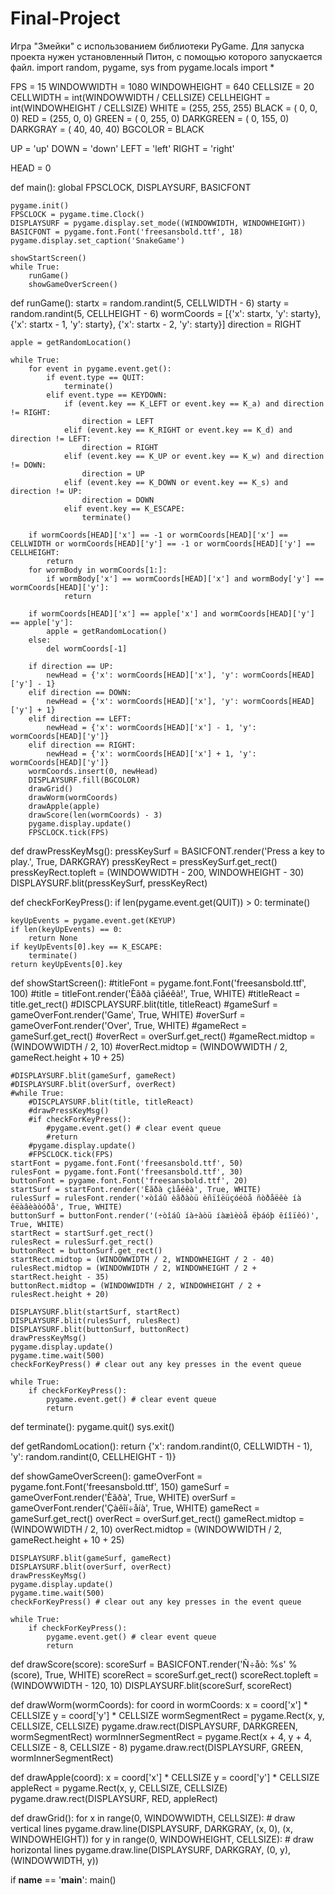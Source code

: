 # Final-Project
Игра "Змейки" с использованием библиотеки PyGame. Для запуска проекта нужен установленный Питон, с помощью которого запускается файл.
import random, pygame, sys
from pygame.locals import *

FPS = 15
WINDOWWIDTH = 1080
WINDOWHEIGHT = 640
CELLSIZE = 20
CELLWIDTH = int(WINDOWWIDTH / CELLSIZE)
CELLHEIGHT = int(WINDOWHEIGHT / CELLSIZE)
WHITE = (255, 255, 255)
BLACK = (  0,   0,   0)
RED = (255,   0,   0)
GREEN = (  0, 255,   0)
DARKGREEN = (  0, 155,   0)
DARKGRAY = ( 40,  40,  40)
BGCOLOR = BLACK

UP = 'up'
DOWN = 'down'
LEFT = 'left'
RIGHT = 'right'

HEAD = 0

def main():
    global FPSCLOCK, DISPLAYSURF, BASICFONT

    pygame.init()
    FPSCLOCK = pygame.time.Clock()
    DISPLAYSURF = pygame.display.set_mode((WINDOWWIDTH, WINDOWHEIGHT))
    BASICFONT = pygame.font.Font('freesansbold.ttf', 18)
    pygame.display.set_caption('SnakeGame')

    showStartScreen()
    while True:
        runGame()
        showGameOverScreen()


def runGame():
    startx = random.randint(5, CELLWIDTH - 6)
    starty = random.randint(5, CELLHEIGHT - 6)
    wormCoords = [{'x': startx, 'y': starty},
                  {'x': startx - 1, 'y': starty},
                  {'x': startx - 2, 'y': starty}]
    direction = RIGHT

    apple = getRandomLocation()

    while True:
        for event in pygame.event.get():
            if event.type == QUIT:
                terminate()
            elif event.type == KEYDOWN:
                if (event.key == K_LEFT or event.key == K_a) and direction != RIGHT:
                    direction = LEFT
                elif (event.key == K_RIGHT or event.key == K_d) and direction != LEFT:
                    direction = RIGHT
                elif (event.key == K_UP or event.key == K_w) and direction != DOWN:
                    direction = UP
                elif (event.key == K_DOWN or event.key == K_s) and direction != UP:
                    direction = DOWN
                elif event.key == K_ESCAPE:
                    terminate()

        if wormCoords[HEAD]['x'] == -1 or wormCoords[HEAD]['x'] == CELLWIDTH or wormCoords[HEAD]['y'] == -1 or wormCoords[HEAD]['y'] == CELLHEIGHT:
            return 
        for wormBody in wormCoords[1:]:
            if wormBody['x'] == wormCoords[HEAD]['x'] and wormBody['y'] == wormCoords[HEAD]['y']:
                return

        if wormCoords[HEAD]['x'] == apple['x'] and wormCoords[HEAD]['y'] == apple['y']:
            apple = getRandomLocation() 
        else:
            del wormCoords[-1]

        if direction == UP:
            newHead = {'x': wormCoords[HEAD]['x'], 'y': wormCoords[HEAD]['y'] - 1}
        elif direction == DOWN:
            newHead = {'x': wormCoords[HEAD]['x'], 'y': wormCoords[HEAD]['y'] + 1}
        elif direction == LEFT:
            newHead = {'x': wormCoords[HEAD]['x'] - 1, 'y': wormCoords[HEAD]['y']}
        elif direction == RIGHT:
            newHead = {'x': wormCoords[HEAD]['x'] + 1, 'y': wormCoords[HEAD]['y']}
        wormCoords.insert(0, newHead)
        DISPLAYSURF.fill(BGCOLOR)
        drawGrid()
        drawWorm(wormCoords)
        drawApple(apple)
        drawScore(len(wormCoords) - 3)
        pygame.display.update()
        FPSCLOCK.tick(FPS)

def drawPressKeyMsg():
    pressKeySurf = BASICFONT.render('Press a key to play.', True, DARKGRAY)
    pressKeyRect = pressKeySurf.get_rect()
    pressKeyRect.topleft = (WINDOWWIDTH - 200, WINDOWHEIGHT - 30)
    DISPLAYSURF.blit(pressKeySurf, pressKeyRect)


def checkForKeyPress():
    if len(pygame.event.get(QUIT)) > 0:
        terminate()

    keyUpEvents = pygame.event.get(KEYUP)
    if len(keyUpEvents) == 0:
        return None
    if keyUpEvents[0].key == K_ESCAPE:
        terminate()
    return keyUpEvents[0].key


def showStartScreen():
    #titleFont = pygame.font.Font('freesansbold.ttf', 100)
    #title = titleFont.render('Èãðà çìåéêà!', True, WHITE)
    #titleReact = title.get_rect()
    #DISCPLAYSURF.blit(title, titleReact)
    #gameSurf = gameOverFont.render('Game', True, WHITE)
    #overSurf = gameOverFont.render('Over', True, WHITE)
    #gameRect = gameSurf.get_rect()
    #overRect = overSurf.get_rect()
    #gameRect.midtop = (WINDOWWIDTH / 2, 10)
    #overRect.midtop = (WINDOWWIDTH / 2, gameRect.height + 10 + 25)

    #DISPLAYSURF.blit(gameSurf, gameRect)
    #DISPLAYSURF.blit(overSurf, overRect)    
    #while True:
        #DISCPLAYSURF.blit(title, titleReact)
        #drawPressKeyMsg()
        #if checkForKeyPress():
            #pygame.event.get() # clear event queue
            #return
        #pygame.display.update()
        #FPSCLOCK.tick(FPS)
    startFont = pygame.font.Font('freesansbold.ttf', 50)
    rulesFont = pygame.font.Font('freesansbold.ttf', 30)
    buttonFont = pygame.font.Font('freesansbold.ttf', 20)
    startSurf = startFont.render('Èãðà çìåéêà', True, WHITE)
    rulesSurf = rulesFont.render('×òîáû èãðàòü èñïîëüçóéòå ñòðåëêè íà êëàâèàòóðå', True, WHITE)
    buttonSurf = buttonFont.render('(÷òîáû íà÷àòü íàæìèòå ëþáóþ êíîïêó)', True, WHITE)
    startRect = startSurf.get_rect()
    rulesRect = rulesSurf.get_rect()
    buttonRect = buttonSurf.get_rect() 
    startRect.midtop = (WINDOWWIDTH / 2, WINDOWHEIGHT / 2 - 40)
    rulesRect.midtop = (WINDOWWIDTH / 2, WINDOWHEIGHT / 2 + startRect.height - 35)
    buttonRect.midtop = (WINDOWWIDTH / 2, WINDOWHEIGHT / 2 + rulesRect.height + 20)

    DISPLAYSURF.blit(startSurf, startRect)
    DISPLAYSURF.blit(rulesSurf, rulesRect)
    DISPLAYSURF.blit(buttonSurf, buttonRect)
    drawPressKeyMsg()
    pygame.display.update()
    pygame.time.wait(500)
    checkForKeyPress() # clear out any key presses in the event queue

    while True:
        if checkForKeyPress():
            pygame.event.get() # clear event queue
            return    


def terminate():
    pygame.quit()
    sys.exit()


def getRandomLocation():
    return {'x': random.randint(0, CELLWIDTH - 1), 'y': random.randint(0, CELLHEIGHT - 1)}


def showGameOverScreen():
    gameOverFont = pygame.font.Font('freesansbold.ttf', 150)
    gameSurf = gameOverFont.render('Èãðà', True, WHITE)
    overSurf = gameOverFont.render('Çàêîí÷åíà', True, WHITE)
    gameRect = gameSurf.get_rect()
    overRect = overSurf.get_rect()
    gameRect.midtop = (WINDOWWIDTH / 2, 10)
    overRect.midtop = (WINDOWWIDTH / 2, gameRect.height + 10 + 25)

    DISPLAYSURF.blit(gameSurf, gameRect)
    DISPLAYSURF.blit(overSurf, overRect)
    drawPressKeyMsg()
    pygame.display.update()
    pygame.time.wait(500)
    checkForKeyPress() # clear out any key presses in the event queue

    while True:
        if checkForKeyPress():
            pygame.event.get() # clear event queue
            return

def drawScore(score):
    scoreSurf = BASICFONT.render('Ñ÷åò: %s' % (score), True, WHITE)
    scoreRect = scoreSurf.get_rect()
    scoreRect.topleft = (WINDOWWIDTH - 120, 10)
    DISPLAYSURF.blit(scoreSurf, scoreRect)


def drawWorm(wormCoords):
    for coord in wormCoords:
        x = coord['x'] * CELLSIZE
        y = coord['y'] * CELLSIZE
        wormSegmentRect = pygame.Rect(x, y, CELLSIZE, CELLSIZE)
        pygame.draw.rect(DISPLAYSURF, DARKGREEN, wormSegmentRect)
        wormInnerSegmentRect = pygame.Rect(x + 4, y + 4, CELLSIZE - 8, CELLSIZE - 8)
        pygame.draw.rect(DISPLAYSURF, GREEN, wormInnerSegmentRect)


def drawApple(coord):
    x = coord['x'] * CELLSIZE
    y = coord['y'] * CELLSIZE
    appleRect = pygame.Rect(x, y, CELLSIZE, CELLSIZE)
    pygame.draw.rect(DISPLAYSURF, RED, appleRect)


def drawGrid():
    for x in range(0, WINDOWWIDTH, CELLSIZE): # draw vertical lines
        pygame.draw.line(DISPLAYSURF, DARKGRAY, (x, 0), (x, WINDOWHEIGHT))
    for y in range(0, WINDOWHEIGHT, CELLSIZE): # draw horizontal lines
        pygame.draw.line(DISPLAYSURF, DARKGRAY, (0, y), (WINDOWWIDTH, y))


if __name__ == '__main__':
    main()
